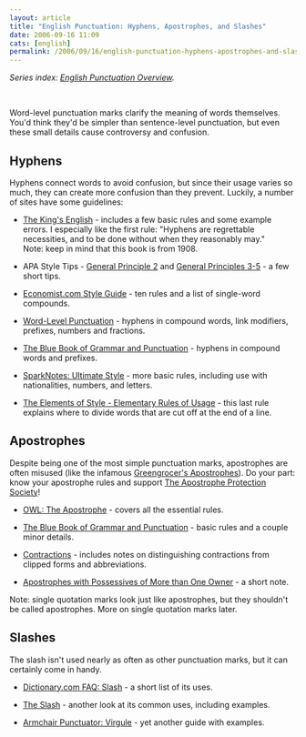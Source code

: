 ```yaml
---
layout: article
title: "English Punctuation: Hyphens, Apostrophes, and Slashes"
date: 2006-09-16 11:09
cats: [english]
permalink: /2006/09/16/english-punctuation-hyphens-apostrophes-and-slashes/
---
```

<em>Series index: </em><a href="http://learningnerd.com/2006/09/14/english-punctuation-overview/"><em>English Punctuation Overview</em></a><em>.</em>
<p class="MsoNormal">&nbsp;</p>
Word-level punctuation marks clarify the meaning of words themselves. You'd think they'd be simpler than sentence-level punctuation, but even these small details cause controversy and confusion.
<h2>Hyphens</h2>
Hyphens connect words to avoid confusion, but since their usage varies so much, they can create more confusion than they prevent. Luckily, a number of sites have some guidelines:
<ul>
	<li><a target="_blank" href="http://www.bartleby.com/116/405.html">The King's English</a> - includes a few basic rules and some example errors. I especially like the first rule: "Hyphens are regrettable necessities, and to be done without when they reasonably may." Note: keep in mind that this book is from 1908.</li>
</ul>
<ul>
	<li>APA Style Tips - <a target="_blank" href="http://www.apastyle.org/tipweek110501.html">General Principle 2</a> and <a target="_blank" href="http://www.apastyle.org/tipweek111201.html">General Principles 3-5</a> - a few short tips.</li>
</ul>
<ul>
	<li><a target="_blank" href="http://www.economist.com/research/styleGuide/index.cfm?page=738537">Economist.com Style Guide</a> - ten rules and a list of single-word compounds.</li>
</ul>
<ul>
	<li><a target="_blank" href="http://www.phon.ucl.ac.uk/home/dick/tta/wordpunc/wordpunc.htm#hyphen">Word-Level Punctuation</a> - hyphens in compound words, link modifiers, prefixes, numbers and fractions.</li>
</ul>
<ul>
	<li><a target="_blank" href="http://www.grammarbook.com/punctuation/hyphens.asp">The Blue Book of Grammar and Punctuation</a> - hyphens in compound words and prefixes.</li>
</ul>
<ul>
	<li><a target="_blank" href="http://www.sparknotes.com/writing/style/topic_97.html">SparkNotes: Ultimate Style</a> - more basic rules, including use with nationalities, numbers, and letters.</li>
</ul>
<ul>
	<li><a target="_blank" href="http://www.bartleby.com/141/strunk.html#8">The Elements of Style - Elementary Rules of Usage</a> - this last rule explains where to divide words that are cut off at the end of a line.</li>
</ul>
<h2>Apostrophes</h2>
Despite being one of the most simple punctuation marks, apostrophes are often misused (like the infamous <a target="_blank" href="http://en.wikipedia.org/wiki/Apostrophe#Greengrocers.E2.80.99_apostrophes" title="Wikipedia - Apostrophe - Greengrocer's Apostrophes">Greengrocer's Apostrophes</a>). Do your part: know your apostrophe rules and support <a target="_blank" href="http://www.apostrophe.fsnet.co.uk/index.htm">The Apostrophe Protection Society</a>!
<ul>
	<li><a target="_blank" href="http://owl.english.purdue.edu/handouts/grammar/g_apost.html">OWL: The Apostrophe</a> - covers all the essential rules.</li>
</ul>
<ul>
	<li><a target="_blank" href="http://www.grammarbook.com/punctuation/apostro.asp">The Blue Book of Grammar and Punctuation</a> - basic rules and a couple minor details.</li>
</ul>
<ul>
	<li><a target="_blank" href="http://www.cogs.susx.ac.uk/doc/punctuation/node20.html#SECTION00061000000000000000">Contractions</a> - includes notes on distinguishing contractions from clipped forms and abbreviations.</li>
</ul>
<ul>
	<li><a target="_blank" href="http://englishplus.com/grammar/00000133.htm">Apostrophes with Possessives of More than One Owner</a> - a short note.</li>
</ul>
Note: single quotation marks look just like apostrophes, but they shouldn't be called apostrophes. More on single quotation marks later.
<h2>Slashes</h2>
The slash isn't used nearly as often as other punctuation marks, but it can certainly come in handy.
<ul>
	<li><a target="_blank" href="http://dictionary.reference.com/help/faq/language/g61.html#Slash">Dictionary.com FAQ: Slash</a> - a short list of its uses.</li>
</ul>
<ul>
	<li><a target="_blank" href="http://www.cogs.susx.ac.uk/doc/punctuation/node41.html#SECTION000107000000000000000">The Slash</a> - another look at its common uses, including examples.</li>
</ul>
<ul>
	<li><a target="_blank" href="http://community-2.webtv.net/solis-boo/Grammar2/page13.html">Armchair Punctuator: Virgule</a> - yet another guide with examples.</li>
</ul>
